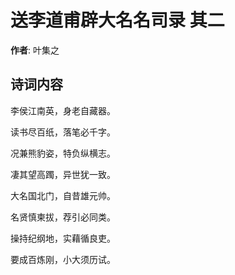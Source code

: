 # 送李道甫辟大名名司录  其二

**作者**: 叶集之

## 诗词内容

李侯江南英，身老自藏器。

读书尽百纸，落笔必千字。

况兼熊豹姿，特负纵横志。

凄其望高躅，异世犹一致。

大名国北门，自昔雄元帅。

名贤慎柬拔，荐引必同类。

操持纪纲地，实藉循良吏。

要成百炼刚，小大须历试。

